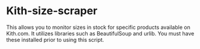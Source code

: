 # Kith-size-scraper
This allows you to monitor sizes in stock for specific products available on Kith.com.  It utilizes libraries such as BeautifulSoup and urlib.  You must have these installed prior to using this script.  
